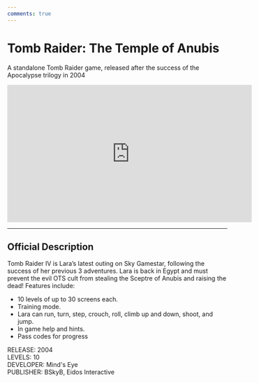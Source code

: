 ```yaml
---
comments: true
---
```


# Tomb Raider: The Temple of Anubis

A standalone Tomb Raider game, released after the success of the Apocalypse trilogy in 2004

<iframe width="560" height="315" src="https://www.youtube.com/embed/YjJl3s0w8dw" title="Tomb Raider: The Temple of Anubis" frameborder="0" allow="accelerometer; autoplay; clipboard-write; encrypted-media; gyroscope; picture-in-picture; web-share" allowfullscreen></iframe>

---

## Official Description

Tomb Raider IV is Lara’s latest outing on Sky Gamestar, following the success of her previous 3 adventures.  Lara is back in Egypt and must prevent the evil OTS cult from stealing the Sceptre of Anubis and raising the dead!  Features include:

- 10 levels of up to 30 screens each.
- Training mode.
- Lara can run, turn, step, crouch, roll, climb up and down, shoot, and jump.
- In game help and hints.
- Pass codes for progress​

RELEASE: 2004  
LEVELS: 10  
DEVELOPER: Mind's Eye  
PUBLISHER: BSkyB, Eidos Interactive  
